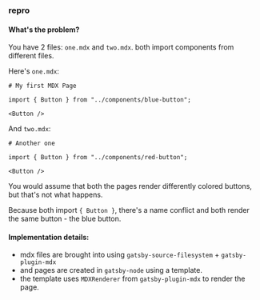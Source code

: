 ### repro

#### What's the problem?

You have 2 files: `one.mdx` and `two.mdx`. both import components from different files.

Here's `one.mdx`:

```mdx
# My first MDX Page

import { Button } from "../components/blue-button";

<Button />
```

And `two.mdx`:

```mdx
# Another one

import { Button } from "../components/red-button";

<Button />
```

You would assume that both the pages render differently colored buttons, but that's not what happens.

Because both import `{ Button }`, there's a name conflict and both render the same button - the blue button.

#### Implementation details:

- mdx files are brought into using `gatsby-source-filesystem` + `gatsby-plugin-mdx`
- and pages are created in `gatsby-node` using a template.
- the template uses `MDXRenderer` from `gatsby-plugin-mdx` to render the page.
